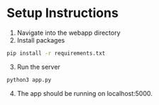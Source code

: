 Setup Instructions
==================
1. Navigate into the webapp directory
2. Install packages
```sh
pip install -r requirements.txt
```
3. Run the server
```sh
python3 app.py
```
4. The app should be running on localhost:5000.
